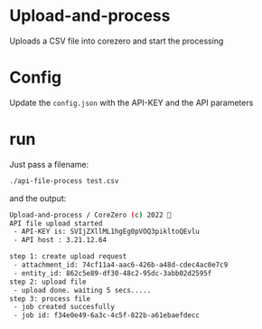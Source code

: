 # Upload-and-process

Uploads a CSV file into corezero and start the processing 

# Config 

Update the `config.json` with the API-KEY and the API parameters 

# run

Just pass a filename: 

```bash
./api-file-process test.csv
```

and the output:

```bash
Upload-and-process / CoreZero (c) 2022 🧟
API file upload started
 - API-KEY is: SVIjZXllML1hgEg0pVOQ3pikltoQEvlu
 - API host : 3.21.12.64

step 1: create upload request
 - attachment_id: 74cf11a4-aac6-426b-a48d-cdec4ac0e7c9
 - entity_id: 862c5e89-df30-48c2-95dc-3abb02d2595f
step 2: upload file
 - upload done. waiting 5 secs.....
step 3: process file
 - job created succesfully
 - job id: f34e0e49-6a3c-4c5f-822b-a61ebaefdecc
```

